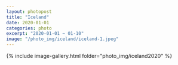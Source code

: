 ```yaml
---
layout: photopost
title: "Iceland"
date: 2020-01-01
categories: photo
excerpt: "2020-01-01 ~ 01-10"
image: "/photo_img/iceland/iceland-1.jpeg"
---
```

{% include image-gallery.html folder="photo_img/iceland2020" %}
